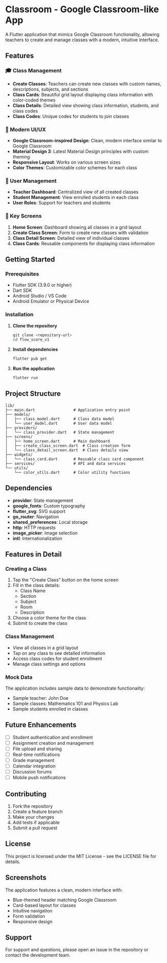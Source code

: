 # Classroom - Google Classroom-like App

A Flutter application that mimics Google Classroom functionality, allowing teachers to create and manage classes with a modern, intuitive interface.

## Features

### 🎓 Class Management
- **Create Classes**: Teachers can create new classes with custom names, descriptions, subjects, and sections
- **Class Cards**: Beautiful grid layout displaying class information with color-coded themes
- **Class Details**: Detailed view showing class information, students, and class codes
- **Class Codes**: Unique codes for students to join classes

### 🎨 Modern UI/UX
- **Google Classroom-inspired Design**: Clean, modern interface similar to Google Classroom
- **Material Design 3**: Latest Material Design principles with custom theming
- **Responsive Layout**: Works on various screen sizes
- **Color Themes**: Customizable color schemes for each class

### 👥 User Management
- **Teacher Dashboard**: Centralized view of all created classes
- **Student Management**: View enrolled students in each class
- **User Roles**: Support for teachers and students

### 📱 Key Screens
1. **Home Screen**: Dashboard showing all classes in a grid layout
2. **Create Class Screen**: Form to create new classes with validation
3. **Class Detail Screen**: Detailed view of individual classes
4. **Class Cards**: Reusable components for displaying class information

## Getting Started

### Prerequisites
- Flutter SDK (3.9.0 or higher)
- Dart SDK
- Android Studio / VS Code
- Android Emulator or Physical Device

### Installation

1. **Clone the repository**
   ```bash
   git clone <repository-url>
   cd flow_score_v1
   ```

2. **Install dependencies**
   ```bash
   flutter pub get
   ```

3. **Run the application**
   ```bash
   flutter run
   ```

## Project Structure

```
lib/
├── main.dart                 # Application entry point
├── models/
│   ├── class_model.dart      # Class data model
│   └── user_model.dart       # User data model
├── providers/
│   └── class_provider.dart   # State management
├── screens/
│   ├── home_screen.dart      # Main dashboard
│   ├── create_class_screen.dart  # Class creation form
│   └── class_detail_screen.dart  # Class details view
├── widgets/
│   └── class_card.dart       # Reusable class card component
├── services/                 # API and data services
└── utils/
    └── color_utils.dart      # Color utility functions
```

## Dependencies

- **provider**: State management
- **google_fonts**: Custom typography
- **flutter_svg**: SVG support
- **go_router**: Navigation
- **shared_preferences**: Local storage
- **http**: HTTP requests
- **image_picker**: Image selection
- **intl**: Internationalization

## Features in Detail

### Creating a Class
1. Tap the "Create Class" button on the home screen
2. Fill in the class details:
   - Class Name
   - Section
   - Subject
   - Room
   - Description
3. Choose a color theme for the class
4. Submit to create the class

### Class Management
- View all classes in a grid layout
- Tap on any class to see detailed information
- Access class codes for student enrollment
- Manage class settings and options

### Mock Data
The application includes sample data to demonstrate functionality:
- Sample teacher: John Doe
- Sample classes: Mathematics 101 and Physics Lab
- Sample students enrolled in classes

## Future Enhancements

- [ ] Student authentication and enrollment
- [ ] Assignment creation and management
- [ ] File upload and sharing
- [ ] Real-time notifications
- [ ] Grade management
- [ ] Calendar integration
- [ ] Discussion forums
- [ ] Mobile push notifications

## Contributing

1. Fork the repository
2. Create a feature branch
3. Make your changes
4. Add tests if applicable
5. Submit a pull request

## License

This project is licensed under the MIT License - see the LICENSE file for details.

## Screenshots

The application features a clean, modern interface with:
- Blue-themed header matching Google Classroom
- Card-based layout for classes
- Intuitive navigation
- Form validation
- Responsive design

## Support

For support and questions, please open an issue in the repository or contact the development team.
